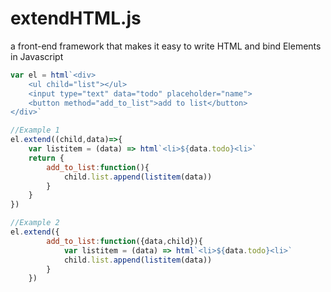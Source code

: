 # extendHTML.js
a front-end framework that makes it easy to write HTML and bind Elements in Javascript

```javascript
var el = html`<div>
    <ul child="list"></ul>
    <input type="text" data="todo" placeholder="name">
    <button method="add_to_list">add to list</button>
</div>`

//Example 1 
el.extend((child,data)=>{
    var listitem = (data) => html`<li>${data.todo}<li>`
    return {
        add_to_list:function(){
            child.list.append(listitem(data))
        }
    }
})

//Example 2 
el.extend({
        add_to_list:function({data,child}){
            var listitem = (data) => html`<li>${data.todo}<li>`
            child.list.append(listitem(data))
        }
    })

```